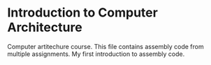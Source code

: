 # Introduction to Computer Architecture
Computer artitechure course. This file contains assembly code from multiple assignments. My first introduction to assembly code.
